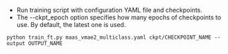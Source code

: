 * Run training script with configuration YAML file and checkpoints.
* The --ckpt_epoch option specifies how many epochs of checkpoints to use. By default, the latest one is used.
```
python train_ft.py maas_vmae2_multiclass.yaml ckpt/CHECKPOINT_NAME --output OUTPUT_NAME
```
